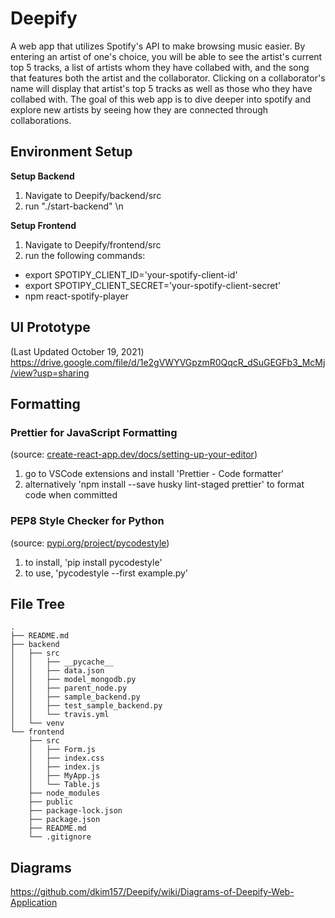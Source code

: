 # Deepify

A web app that utilizes Spotify's API to make browsing music easier. By entering an artist of one's choice, you will be able to see the artist's current top 5 tracks, a list of artists whom they have collabed with, and the song that features both the artist and the collaborator. Clicking on a collaborator's name will display that artist's top 5 tracks as well as those who they have collabed with. The goal of this web app is to dive deeper into spotify and explore new artists by seeing how they are connected through collaborations.

## Environment Setup
**Setup Backend**
 1. Navigate to Deepify/backend/src
 2. run "./start-backend" \n

**Setup Frontend**
 1. Navigate to Deepify/frontend/src 
 2. run the following commands: 
  - export SPOTIPY_CLIENT_ID='your-spotify-client-id' 
  - export SPOTIPY_CLIENT_SECRET='your-spotify-client-secret' 
  - npm react-spotify-player 

## UI Prototype
(Last Updated October 19, 2021)
https://drive.google.com/file/d/1e2gVWYVGpzmR0QqcR_dSuGEGFb3_McMj/view?usp=sharing

## Formatting
### Prettier for JavaScript Formatting 
(source: [create-react-app.dev/docs/setting-up-your-editor](https://create-react-app.dev/docs/setting-up-your-editor))
1. go to VSCode extensions and install 'Prettier - Code formatter'
2. alternatively 'npm install --save husky lint-staged prettier' to format code when committed
### PEP8 Style Checker for Python 
(source: [pypi.org/project/pycodestyle](https://pypi.org/project/pycodestyle/))
1. to install, 'pip install pycodestyle'
2. to use, 'pycodestyle --first example.py'


## File Tree

```
.
├── README.md
├── backend
│   ├── src
│   │   ├── __pycache__
│   │   ├── data.json
│   │   ├── model_mongodb.py
│   │   ├── parent_node.py
│   │   ├── sample_backend.py
│   │   ├── test_sample_backend.py
│   │   └── travis.yml
│   └── venv
└── frontend
    ├── src
    │   ├── Form.js
    │   ├── index.css
    │   ├── index.js
    │   ├── MyApp.js
    │   └── Table.js
    ├── node_modules
    ├── public
    ├── package-lock.json
    ├── package.json
    ├── README.md
    └── .gitignore

```
## Diagrams
https://github.com/dkim157/Deepify/wiki/Diagrams-of-Deepify-Web-Application
